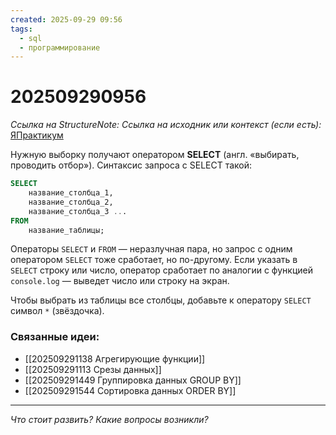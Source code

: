 ```yaml
---
created: 2025-09-29 09:56
tags:
  - sql
  - программирование
---
```

# 202509290956
*Ссылка на StructureNote:* 
*Ссылка на исходник или контекст (если есть):*  [ЯПрактикум](https://practicum.yandex.ru/learn/backend-nodejs/courses/a4214ab0-2146-4152-b90e-651bf4c7ca5e/sprints/564244/topics/1b53ba64-4733-4307-b1cd-4bdadedf0af9/lessons/53d48a4b-d372-4cbc-b362-64bc472a1f6b/)

Нужную выборку получают оператором **SELECT** (англ. «выбирать, проводить отбор»). Синтаксис запроса с SELECT такой:
```SQL
SELECT 
    название_столбца_1,
    название_столбца_2,
    название_столбца_3 ...  
FROM 
    название_таблицы;

```
Операторы `SELECT` и `FROM` — неразлучная пара, но запрос с одним оператором `SELECT` тоже сработает, но по-другому. Если указать в `SELECT` строку или число, оператор сработает по аналогии с функцией `console.log` — выведет число или строку на экран.

Чтобы выбрать из таблицы все столбцы, добавьте к оператору `SELECT` символ `*` (звёздочка).
### Связанные идеи:
* [[202509291138 Агрегирующие функции]]
* [[202509291113 Срезы данных]]
* [[202509291449 Группировка данных GROUP BY]]
* [[202509291544 Сортировка данных ORDER BY]]
---

*Что стоит развить? Какие вопросы возникли?*